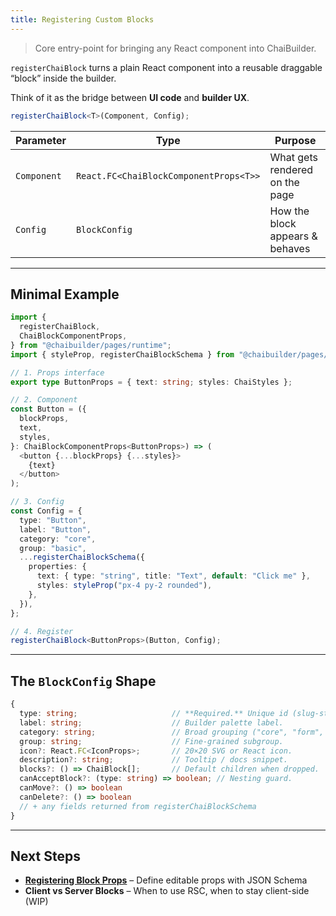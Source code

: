 ```yaml
---
title: Registering Custom Blocks
---
```


> Core entry-point for bringing any React component into ChaiBuilder.

`registerChaiBlock` turns a plain React component into a reusable draggable “block” inside the builder.

Think of it as the bridge between **UI code** and **builder UX**.

```ts
registerChaiBlock<T>(Component, Config);
```

| Parameter   | Type                                   | Purpose                         |
| ----------- | -------------------------------------- | ------------------------------- |
| `Component` | `React.FC<ChaiBlockComponentProps<T>>` | What gets rendered on the page  |
| `Config`    | `BlockConfig`                          | How the block appears & behaves |

---

## Minimal Example

```ts
import {
  registerChaiBlock,
  ChaiBlockComponentProps,
} from "@chaibuilder/pages/runtime";
import { styleProp, registerChaiBlockSchema } from "@chaibuilder/pages/runtime";

// 1. Props interface
export type ButtonProps = { text: string; styles: ChaiStyles };

// 2. Component
const Button = ({
  blockProps,
  text,
  styles,
}: ChaiBlockComponentProps<ButtonProps>) => (
  <button {...blockProps} {...styles}>
    {text}
  </button>
);

// 3. Config
const Config = {
  type: "Button",
  label: "Button",
  category: "core",
  group: "basic",
  ...registerChaiBlockSchema({
    properties: {
      text: { type: "string", title: "Text", default: "Click me" },
      styles: styleProp("px-4 py-2 rounded"),
    },
  }),
};

// 4. Register
registerChaiBlock<ButtonProps>(Button, Config);
```

---

## The `BlockConfig` Shape

```ts
{
  type: string;                     // **Required.** Unique id (slug-style).
  label: string;                    // Builder palette label.
  category: string;                 // Broad grouping ("core", "form", …).
  group: string;                    // Fine-grained subgroup.
  icon?: React.FC<IconProps>;       // 20×20 SVG or React icon.
  description?: string;             // Tooltip / docs snippet.
  blocks?: () => ChaiBlock[];       // Default children when dropped.
  canAcceptBlock?: (type: string) => boolean; // Nesting guard.
  canMove?: () => boolean
  canDelete?: () => boolean
  // + any fields returned from registerChaiBlockSchema
}
```

---

## Next Steps

- [**Registering Block Props**](https://www.notion.so/surajair/registering-block-props.md) – Define editable props with JSON Schema
- **Client vs Server Blocks** – When to use RSC, when to stay client-side (WIP)
